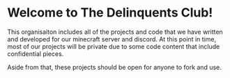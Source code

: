 # Welcome to The Delinquents Club!

This organisaiton includes all of the projects and code that we have written and developed for our minecraft server and discord. At this point in time, most of our projects will be private due to some code content that include confidential pieces.

Aside from that, these projects should be open for anyone to fork and use.
